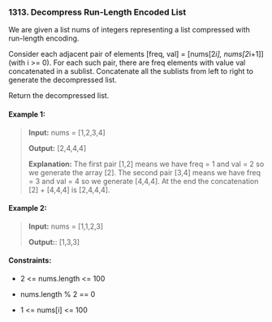 ### 1313. Decompress Run-Length Encoded List 
We are given a list nums of integers representing a list compressed with run-length encoding.

Consider each adjacent pair of elements [freq, val] = [nums[2*i], nums[2*i+1]] (with i >= 0).  For each such pair, there are freq elements with value val concatenated in a sublist. Concatenate all the sublists from left to right to generate the decompressed list.

Return the decompressed list.

 

#### Example 1:

>**Input:** nums = [1,2,3,4]
> 
>**Output:** [2,4,4,4]
> 
>**Explanation:** The first pair [1,2] means we have freq = 1 and val = 2 so we generate the array [2].
>The second pair [3,4] means we have freq = 3 and val = 4 so we generate [4,4,4].
>At the end the concatenation [2] + [4,4,4] is [2,4,4,4].

#### Example 2:

>**Input:** nums = [1,1,2,3]
> 
>**Output:**: [1,3,3]

 

#### Constraints:

 - 2 <= nums.length <= 100
   
 - nums.length % 2 == 0
   
 - 1 <= nums[i] <= 100

